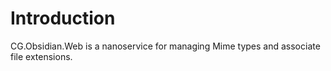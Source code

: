 # Introduction

CG.Obsidian.Web is a nanoservice for managing Mime types and associate file extensions.







